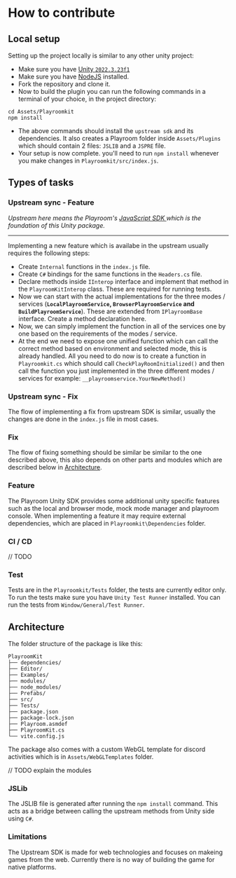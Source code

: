 # How to contribute

## Local setup
Setting up the project locally is similar to any other unity project:
- Make sure you have [Unity `2022.3.23f1`](https://unity.com/releases/editor/whats-new/2022.3.23)
- Make sure you have [NodeJS](https://nodejs.org/en) installed. 
- Fork the repository and clone it.
- Now to build the plugin you can run the following commands in a terminal of your choice, in the project directory:
```shell
cd Assets/Playroomkit
npm install
```
- The above commands should install the `upstream sdk` and its dependencies. It also creates a Playroom folder inside `Assets/Plugins` which should contain 2 files: `JSLIB` and a `JSPRE` file.  
- Your setup is now complete. you'll need to run `npm install` whenever you make changes in `Playroomkit/src/index.js`.

## Types of tasks

### Upstream sync - Feature
_Upstream here means the Playroom's [JavaScript SDK ](https://docs.joinplayroom.com/setup) which is the foundation of this Unity package._

--- 
Implementing a new feature which is availabe in the upstream usually requires the following steps:
- Create `Internal` functions in the `index.js` file.
- Create `C#` bindings for the same functions in the `Headers.cs` file. 
- Declare methods inside `IInterop` interface and implement that method in the `PlayroomKitInterop` class. These are required for running tests.
- Now we can start with the actual implementations for the three modes / services (**`LocalPlayroomService`, `BrowserPlayroomService` and `BuildPlayroomService`**). These are extended from `IPlayroomBase` interface. Create a method declaration here.
- Now, we can simply implement the function in all of the services one by one based on the requirements of the modes / service.
- At the end we need to expose one unified function which can call the correct method based on environment and selected mode, this is already handled. All you need to do now is to create a function in `Playroomkit.cs` which should call `CheckPlayRoomInitialized()` and then call the function you just implemented in the three different modes / services for example: `__playroomservice.YourNewMethod()`


### Upstream sync - Fix
The flow of implementing a fix from upstream SDK is similar, usually the changes are done in the `index.js` file in most cases.

### Fix
The flow of fixing something should be similar be similar to the one described above, this also depends on other parts and modules which are described below in [Architecture](#architecture).

### Feature
The Playroom Unity SDK provides some additional unity specific features such as the local and browser mode, mock mode manager and playroom console. When implementing a feature it may require  external dependencies, which are placed in `Playroomkit\Dependencies` folder. 

### CI / CD
// TODO

### Test
Tests are in the `Playroomkit/Tests` folder, the tests are currently editor only. To run the tests make sure you have `Unity Test Runner` installed. You can run the tests from `Window/General/Test Runner`.

## Architecture
The folder structure of the package is like this:
```
PlayroomKit
├── dependencies/
├── Editor/
├── Examples/
├── modules/
├── node_modules/
├── Prefabs/
├── src/
├── Tests/
├── package.json    
├── package-lock.json
├── Playroom.asmdef 
├── PlayroomKit.cs  
└── vite.config.js 
```
The package also comes with a custom WebGL template for discord activities which is in `Assets/WebGLTemplates` folder.

// TODO explain the modules

### JSLib
The JSLIB file is generated after running the `npm install` command. This acts as a bridge between calling the upstream methods from Unity side using `C#`.

### Limitations
The Upstream SDK is made for web technologies and focuses on makeing games from the web. Currently there is no way of building the game for native platforms. 